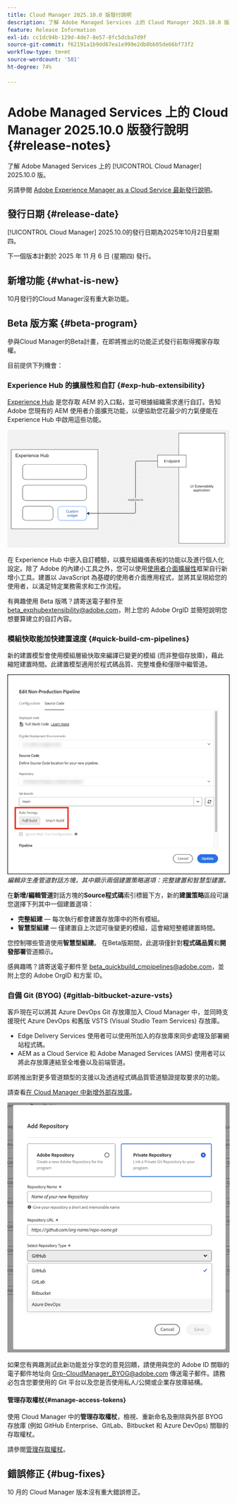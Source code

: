 ```yaml
---
title: Cloud Manager 2025.10.0 版發行說明
description: 了解 Adobe Managed Services 上的 Cloud Manager 2025.10.0 版。
feature: Release Information
exl-id: cc1dc94b-129d-4de7-8e57-8fc5dcba7d9f
source-git-commit: f62191a1b9dd67ea1e999e2db0bb05de66bf73f2
workflow-type: tm+mt
source-wordcount: '581'
ht-degree: 74%

---
```


# Adobe Managed Services 上的 Cloud Manager 2025.10.0 版發行說明 {#release-notes}

<!-- RELEASE WIKI  https://wiki.corp.adobe.com/display/DMSArchitecture/Cloud+Manager+2025.04.0+Release -->

了解 Adobe Managed Services 上的 [!UICONTROL Cloud Manager] 2025.10.0 版。

另請參閱 [Adobe Experience Manager as a Cloud Service 最新發行說明](https://experienceleague.adobe.com/zh-hant/docs/experience-manager-cloud-service/content/release-notes/home)。

## 發行日期 {#release-date}

[!UICONTROL Cloud Manager] 2025.10.0的發行日期為2025年10月2日星期四。

<!-- There are no significant new features or bug fixes in the May Cloud Manager release. -->

下一個版本計劃於 2025 年 11 月 6 日 (星期四) 發行。

<!-- SAVE FOR FUTURE POSSIBLE USE There are no significant new features or bug fixes in the May Cloud Manager release. -->

## 新增功能 {#what-is-new}

10月發行的Cloud Manager沒有重大新功能。


## Beta 版方案 {#beta-program}

參與Cloud Manager的Beta計畫，在即將推出的功能正式發行前取得獨家存取權。

目前提供下列機會：

### Experience Hub 的擴展性和自訂 {#exp-hub-extensibility}

[Experience Hub](https://experienceleague.adobe.com/zh-hant/docs/experience-manager-65/content/experience-hub/experience-hub) 是您存取 AEM 的入口點，並可根據組織需求進行自訂。告知 Adobe 您現有的 AEM 使用者介面擴充功能，以便協助您花最少的力氣便能在 Experience Hub 中啟用這些功能。

![Experience Hub 擴展性與自訂工作流程的圖表](/help/release-notes/assets/experience-hub-extensibility-customization.png)

在 Experience Hub 中嵌入自訂體驗，以擴充組織儀表板的功能以及進行個人化設定。除了 Adobe 的內建小工具之外，您可以使用[使用者介面擴展性](https://developer.adobe.com/uix/docs/)框架自行新增小工具。建置以 JavaScript 為基礎的使用者介面應用程式，並將其呈現給您的使用者，以滿足特定業務需求和工作流程。

有興趣使用 Beta 版嗎？請寄送電子郵件至 [beta_exphubextensibility@adobe.com](mailto:beta_exphubextensibility@adobe.com)，附上您的 Adobe OrgID 並簡短說明您想要算建立的自訂內容。

### 模組快取能加快建置速度 {#quick-build-cm-pipelines}

新的建置模型會使用模組層級快取來編譯已變更的模組 (而非整個存放庫)，藉此縮短建置時間。此建置模型適用於程式碼品質、完整堆疊和僅限中繼管道。

![編輯非生產管道對話方塊，其中顯示兩個建置策略選項，即Full Build和Smart Build](/help/release-notes/assets/non-production-pipeline-edit.png)
*編輯非生產管道對話方塊，其中顯示兩個建置策略選項：完整建置和智慧型建置。*

在&#x200B;**新增/編輯管道**&#x200B;對話方塊的&#x200B;**Source程式碼**&#x200B;索引標籤下方，新的&#x200B;**建置策略**&#x200B;區段可讓您選擇下列其中一個建置選項：

* **完整組建** — 每次執行都會建置存放庫中的所有模組。
* **智慧型組建** — 僅建置自上次認可後變更的模組，這會縮短整體建置時間。

您控制哪些管道使用&#x200B;**智慧型組建**。 在Beta版期間，此選項僅針對&#x200B;**程式碼品質**&#x200B;和&#x200B;**開發部署**&#x200B;管道顯示。

感興趣嗎？請寄送電子郵件至 [beta_quickbuild_cmpipelines@adobe.com](mailto:beta_quickbuild_cmpipelines@adobe.com)，並附上您的 Adobe OrgID 和方案 ID。

<!-- You can deactivate incremental builds at the pipeline level by setting the property `CM_BUILD_DISABLE_MODULE_CACHING` to `true` (effective during the `BUILD` step). For how to add pipeline variables, see [Pipeline variables](/help/getting-started/build-environment.md#pipeline-variables). -->


### 自備 Git (BYOG) {#gitlab-bitbucket-azure-vsts}

<!-- BOTH CS & AMS -->

客戶現在可以將其 Azure DevOps Git 存放庫加入 Cloud Manager 中，並同時支援現代 Azure DevOps 和舊版 VSTS (Visual Studio Team Services) 存放庫。

* Edge Delivery Services 使用者可以使用所加入的存放庫來同步處理及部署網站程式碼。
* AEM as a Cloud Service 和 Adobe Managed Services (AMS) 使用者可以將此存放庫連結至全堆疊以及前端管道。

即將推出對更多管道類型的支援以及透過程式碼品質管道驗證提取要求的功能。

請查看[在 Cloud Manager 中新增外部存放庫](/help/managing-code/external-repositories.md)。

![Add Repository dialog box](/help/release-notes/assets/azure-repo.png)

如果您有興趣測試此新功能並分享您的意見回饋，請使用與您的 Adobe ID 關聯的電子郵件地址向 [Grp-CloudManager_BYOG@adobe.com](mailto:grp-cloudmanager_byog@adobe.com) 傳送電子郵件。請務必包含您要使用的 Git 平台以及您是否使用私人/公開或企業存放庫結構。

#### 管理存取權杖{#manage-access-tokens}

使用 Cloud Manager 中的&#x200B;**管理存取權杖**，檢視、重新命名及刪除與外部 BYOG 存放庫 (例如 GitHub Enterprise、GitLab、Bitbucket 和 Azure DevOps) 關聯的存取權杖。

請參閱[管理存取權杖](/help/managing-code/manage-access-tokens.md)。

<!-- If you are interested in testing this new feature and sharing your feedback, send an email to [Grp-CloudManager_BYOG@adobe.com](mailto:grp-cloudmanager_byog@adobe.com) from your email address associated with your Adobe ID. -->

## 錯誤修正 {#bug-fixes}

10 月的 Cloud Manager 版本沒有重大錯誤修正。

<!--
Known Issues {#known-issues}

* A -->
